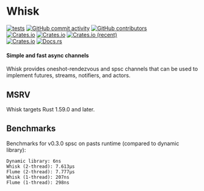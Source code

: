 # Whisk
[![tests](https://github.com/AldaronLau/whisk/actions/workflows/ci.yml/badge.svg)](https://github.com/AldaronLau/whisk/actions/workflows/ci.yml)
[![GitHub commit activity](https://img.shields.io/github/commit-activity/y/AldaronLau/whisk)](https://github.com/AldaronLau/whisk/)
[![GitHub contributors](https://img.shields.io/github/contributors/AldaronLau/whisk)](https://github.com/AldaronLau/whisk/graphs/contributors)  
[![Crates.io](https://img.shields.io/crates/v/whisk)](https://crates.io/crates/whisk)
[![Crates.io](https://img.shields.io/crates/d/whisk)](https://crates.io/crates/whisk)
[![Crates.io (recent)](https://img.shields.io/crates/dr/whisk)](https://crates.io/crates/whisk)  
[![Crates.io](https://img.shields.io/crates/l/whisk)](https://github.com/AldaronLau/whisk/search?l=Text&q=license)
[![Docs.rs](https://docs.rs/whisk/badge.svg)](https://docs.rs/whisk/)

#### Simple and fast async channels
Whisk provides oneshot-rendezvous and spsc channels that can be used to
implement futures, streams, notifiers, and actors.

## MSRV
Whisk targets Rust 1.59.0 and later.

## Benchmarks
Benchmarks for v0.3.0 spsc on pasts runtime (compared to dynamic library):

```
Dynamic library: 6ns
Whisk (2-thread): 7.613µs
Flume (2-thread): 7.777µs
Whisk (1-thread): 207ns
Flume (1-thread): 298ns
```
